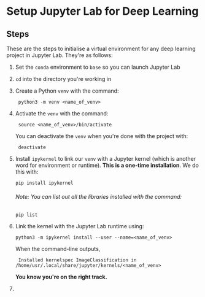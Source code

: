 # Setup Jupyter Lab for Deep Learning

## Steps
These are the steps to initialise a virtual environment for any deep learning project in Jupyter Lab. They're as follows:
1. Set the `conda` environment to `base` so you can launch Jupyter Lab

2. `cd` into the directory you're working in

3. Create a Python `venv` with the command:
   ```shell
    python3 -m venv <name_of_venv>
   ```

4. Activate the `venv` with the command:
   ```shell
    source <name_of_venv>/bin/activate
   ```

   You can deactivate the `venv` when you're done with the project with:
   ```shell
    deactivate
   ```


5. Install `ipykernel` to link our `venv` with a Jupyter kernel (which is another word for environment or runtime). **This is a one-time installation**. We do this with:
   ```shell
   pip install ipykernel
   ```
   ###### *Note: You can list out all the libraries installed with the command:*
   ```shell
   pip list
   ```

6. Link the kernel with the Jupyter Lab runtime using:
   ```shell
   python3 -m ipykernel install --user --name=<name_of_venv>
   ```

   When the command-line outputs,
   ```shell
    Installed kernelspec ImageClassification in /home/usr/.local/share/jupyter/kernels/<name_of_venv>
   ```
   **You know you're on the right track.**

7.